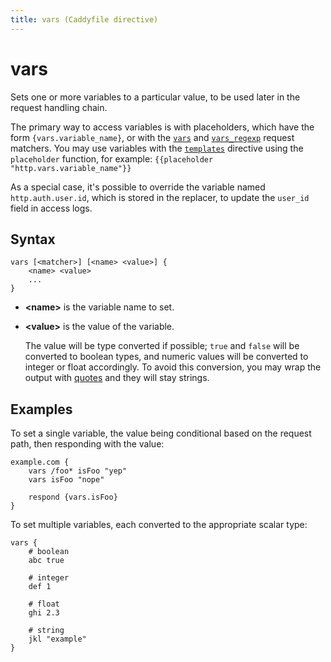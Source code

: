 ```yaml
---
title: vars (Caddyfile directive)
---
```


# vars

Sets one or more variables to a particular value, to be used later in the request handling chain.

The primary way to access variables is with placeholders, which have the form `{vars.variable_name}`, or with the [`vars`](/docs/caddyfile/matchers#vars) and [`vars_regexp`](/docs/caddyfile/matchers#vars_regexp) request matchers. You may use variables with the [`templates`](templates) directive using the `placeholder` function, for example: `{{placeholder "http.vars.variable_name"}}`

As a special case, it's possible to override the variable named `http.auth.user.id`, which is stored in the replacer, to update the `user_id` field in access logs.


## Syntax

```caddy-d
vars [<matcher>] [<name> <value>] {
    <name> <value>
    ...
}
```

- **&lt;name&gt;** is the variable name to set.

- **&lt;value&gt;** is the value of the variable.

  The value will be type converted if possible; `true` and `false` will be converted to boolean types, and numeric values will be converted to integer or float accordingly. To avoid this conversion, you may wrap the output with [quotes](/docs/caddyfile/concepts#tokens-and-quotes) and they will stay strings.

## Examples

To set a single variable, the value being conditional based on the request path, then responding with the value:

```caddy
example.com {
	vars /foo* isFoo "yep"
	vars isFoo "nope"

	respond {vars.isFoo}
}
```

To set multiple variables, each converted to the appropriate scalar type:

```caddy-d
vars {
	# boolean
	abc true

	# integer
	def 1

	# float
	ghi 2.3

	# string
	jkl "example"
}
```
